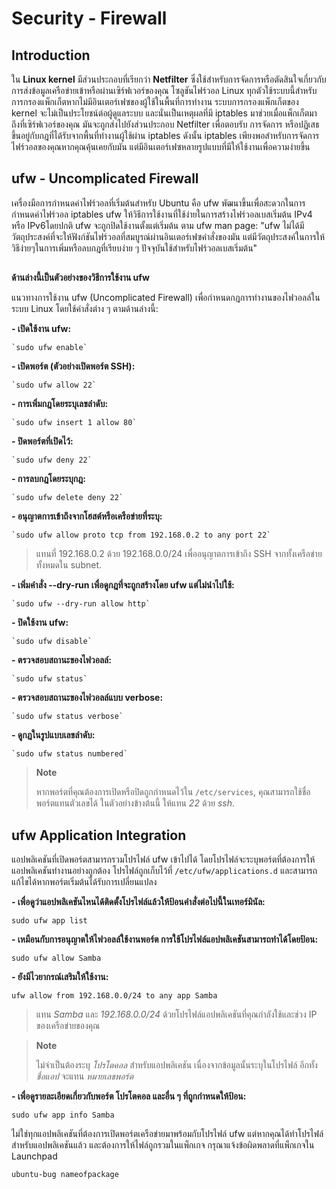 # Security - Firewall
## Introduction

ใน **Linux kernel** มีส่วนประกอบที่เรียกว่า **Netfilter** ซึ่งใช้สำหรับการจัดการหรือตัดสินใจเกี่ยวกับการส่งข้อมูลเครือข่ายเข้าหรือผ่านเซิร์ฟเวอร์ของคุณ โซลูชันไฟร์วอล Linux ทุกตัวใช้ระบบนี้สำหรับการกรองแพ็กเก็ตหากไม่มีอินเตอร์เฟซของผู้ใช้ในพื้นที่การทำงาน ระบบการกรองแพ็กเก็ตของ kernel จะไม่เป็นประโยชน์ต่อผู้ดูแลระบบ และนั่นเป็นเหตุผลที่มี iptables มาช่วยเมื่อแพ็กเก็ตมาถึงที่เซิร์ฟเวอร์ของคุณ มันจะถูกส่งไปยังส่วนประกอบ Netfilter เพื่อตอบรับ การจัดการ หรือปฏิเสธขึ้นอยู่กับกฎที่ได้รับจากพื้นที่ทำงานผู้ใช้ผ่าน iptables ดังนั้น iptables เพียงพอสำหรับการจัดการไฟร์วอลของคุณหากคุณคุ้นเคยกับมัน แต่มีอินเตอร์เฟซหลายรูปแบบที่มีให้ใช้งานเพื่อความง่ายขึ้น

## ufw - Uncomplicated Firewall

เครื่องมือการกำหนดค่าไฟร์วอลที่เริ่มต้นสำหรับ Ubuntu คือ ufw พัฒนาขึ้นเพื่อสะดวกในการกำหนดค่าไฟร์วอล iptables ufw ให้วิธีการใช้งานที่ใช้ง่ายในการสร้างไฟร์วอลเบสเริ่มต้น IPv4 หรือ IPv6โดยปกติ ufw จะถูกปิดใช้งานตั้งแต่เริ่มต้น ตาม ufw man page: "ufw ไม่ได้มีวัตถุประสงค์ที่จะให้ฟังก์ชันไฟร์วอลที่สมบูรณ์ผ่านอินเตอร์เฟซคำสั่งของมัน แต่มีวัตถุประสงค์ในการให้วิธีง่ายๆในการเพิ่มหรือลบกฎที่เรียบง่าย ๆ ปัจจุบันใช้สำหรับไฟร์วอลเบสเริ่มต้น"
##

 **ด้านล่างนี้เป็นตัวอย่างของวิธีการใช้งาน ufw**
 

แนวทางการใช้งาน ufw (Uncomplicated Firewall) เพื่อกำหนดกฎการทำงานของไฟวอลล์ในระบบ Linux โดยใช้คำสั่งต่าง ๆ ตามด้านล่างนี้:

**- เปิดใช้งาน ufw:**

    `sudo ufw enable`
    

 **- เปิดพอร์ต (ตัวอย่างเปิดพอร์ต SSH):**

    `sudo ufw allow 22`

 **- การเพิ่มกฎโดยระบุเลขลำดับ:**

	`sudo ufw insert 1 allow 80` 

 **- ปิดพอร์ตที่เปิดไว้:**

	`sudo ufw deny 22` 

 **- การลบกฎโดยระบุกฎ:**

	`sudo ufw delete deny 22` 

 **- อนุญาตการเข้าถึงจากโฮสต์หรือเครือข่ายที่ระบุ:**

	`sudo ufw allow proto tcp from 192.168.0.2 to any port 22` 

> แทนที่ 192.168.0.2 ด้วย 192.168.0.0/24 เพื่ออนุญาตการเข้าถึง SSH จากทั้งเครือข่ายทั้งหมดใน subnet.

**- เพิ่มคำสั่ง --dry-run เพื่อดูกฎที่จะถูกสร้างโดย ufw แต่ไม่นำไปใช้:**

	`sudo ufw --dry-run allow http` 
 **- ปิดใช้งาน ufw:**

	`sudo ufw disable` 

 **- ตรวจสอบสถานะของไฟวอลล์:**

	`sudo ufw status` 

 **- ตรวจสอบสถานะของไฟวอลล์แบบ verbose:**

	`sudo ufw status verbose` 

 **- ดูกฎในรูปแบบเลขลำดับ:**

	`sudo ufw status numbered`

> **Note**
> 
> หากพอร์ตที่คุณต้องการเปิดหรือปิดถูกกำหนดไว้ใน `/etc/services`, คุณสามารถใช้ชื่อพอร์ตแทนตัวเลขได้ ในตัวอย่างข้างต้นนี้ ให้แทน _22_ ด้วย _ssh_.

## 
## ufw Application Integration


แอปพลิเคชันที่เปิดพอร์ตสามารถรวมโปรไฟล์ ufw เข้าไปได้ โดยโปรไฟล์จะระบุพอร์ตที่ต้องการให้แอปพลิเคชันทำงานอย่างถูกต้อง โปรไฟล์ถูกเก็บไว้ที่ `/etc/ufw/applications.d` และสามารถแก้ไขได้หากพอร์ตเริ่มต้นได้รับการเปลี่ยนแปลง

**- เพื่อดูว่าแอปพลิเคชันไหนได้ติดตั้งโปรไฟล์แล้วให้ป้อนคำสั่งต่อไปนี้ในเทอร์มินัล:**

    sudo ufw app list 

**- เหมือนกับการอนุญาตให้ไฟวอลล์ใช้งานพอร์ต การใช้โปรไฟล์แอปพลิเคชันสามารถทำได้โดยป้อน:**

    sudo ufw allow Samba 

**- ยังมีไวยากรณ์เสริมให้ใช้งาน:**

    ufw allow from 192.168.0.0/24 to any app Samba 

> แทน _Samba_ และ _192.168.0.0/24_
> ด้วยโปรไฟล์แอปพลิเคชันที่คุณกำลังใช้และช่วง IP ของเครือข่ายของคุณ

> **Note**
> 
> ไม่จำเป็นต้องระบุ _โปรโตคอล_ สำหรับแอปพลิเคชัน เนื่องจากข้อมูลนั้นระบุในโปรไฟล์ อีกทั้ง _ชื่อแอป_ จะแทน _หมายเลขพอร์ต_

**- เพื่อดูรายละเอียดเกี่ยวกับพอร์ต โปรโตคอล และอื่น ๆ ที่ถูกกำหนดให้ป้อน:**

    sudo ufw app info Samba 

ไม่ใช่ทุกแอปพลิเคชันที่ต้องการเปิดพอร์ตเครือข่ายมาพร้อมกับโปรไฟล์ ufw แต่หากคุณได้ทำโปรไฟล์สำหรับแอปพลิเคชันแล้ว และต้องการให้ไฟล์ถูกรวมในแพ็กเกจ กรุณาแจ้งข้อผิดพลาดที่แพ็กเกจใน Launchpad

    ubuntu-bug nameofpackage







